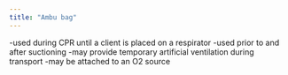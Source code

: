 ```yaml
---
title: "Ambu bag"
---
```

-used during CPR until a client is placed on a respirator
-used prior to and after suctioning
-may provide temporary artificial ventilation during transport
-may be attached to an O2 source

